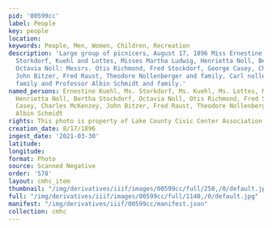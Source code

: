 ```yaml
---
pid: '00599cc'
label: People
key: people
location: 
keywords: People, Men, Women, Children, Recreation
description: 'Large group of picnicers, August 17, 1896 Miss Ernestine Kuehl, Mesdames
  Storkdorf, Kuehl and Lottes, Misses Martha Ludwig, Henrietta Noll, Bertha Stockdorf,
  Octavia Noll: Messrs. Otis Richmond, Fred Stockdorf, George Casey, Charles McKenzey,
  John Bitzer, Fred Raust, Theodore Nollenberger and family, Carl nollenberger and
  family and Professor Albin Schmidt and family.'
named_persons: Ernestine Kuehl, Ms. Storkdorf, Ms. Kuehl, Ms. Lottes, Martha Ludwig,
  Henrietta Noll, Bertha Stockdorf, Octavia Noll, Otis Richmond, Fred Stockdorf, George
  Casey, Charles McKenzey, John Bitzer, Fred Raust, Theodore Nollenberger, Karl Nollenberger,
  Albin Schmidt
rights: This photo is property of Lake County Civic Center Association.
creation_date: 8/17/1896
ingest_date: '2021-03-30'
latitude: 
longitude: 
format: Photo
source: Scanned Negative
order: '578'
layout: cmhc_item
thumbnail: "/img/derivatives/iiif/images/00599cc/full/250,/0/default.jpg"
full: "/img/derivatives/iiif/images/00599cc/full/1140,/0/default.jpg"
manifest: "/img/derivatives/iiif/00599cc/manifest.json"
collection: cmhc
---
```

